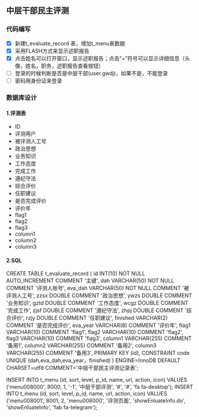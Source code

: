 ## 中层干部民主评测

### 代码编写

- [x] 新建t_evaluate_record 表，增加t_menu表数据
- [x] 采用FLASH方式来显示述职报告
- [x] 点击姓名可以打开窗口，显示述职报告；点击“+”符号可以显示详细信息（头像，姓名，职务，述职报告查看按钮）
- [ ] 登录的时候判断是否是中层干部(user.gwdj)，如果不是，不能登录
- [ ] 密码用身份证来登录

### 数据库设计
#### 1.评测表
+ ID
+ 评测用户
+ 被评测人工号 
+ 政治思想
+ 业务知识
+ 工作态度
+ 完成工作
+ 遵纪守法
+ 综合评价
+ 任职建议
+ 是否完成评价
+ 评价年
+ flag1
+ flag2
+ flag3
+ column1
+ column2
+ column3

#### 2.SQL
CREATE TABLE
    t_evaluate_record
    (
        id INT(10) NOT NULL AUTO_INCREMENT COMMENT '主键',
        dah VARCHAR(50) NOT NULL COMMENT '评测人账号',
        eva_dah VARCHAR(50) NOT NULL COMMENT '被评测人工号',
        zzsx DOUBLE COMMENT '政治思想',
        ywzs DOUBLE COMMENT '业务知识',
        gztd DOUBLE COMMENT '工作态度',
        wcgz DOUBLE COMMENT '完成工作',
        zjsf DOUBLE COMMENT '遵纪守法',
        zhpj DOUBLE COMMENT '综合评价',
        rzjy DOUBLE COMMENT '任职建议',
        finished VARCHAR(2) COMMENT '是否完成评价',
        eva_year VARCHAR(8) COMMENT '评价年',
        flag1 VARCHAR(10)  COMMENT 'flag1',
        flag2 VARCHAR(10)  COMMENT 'flag2',
        flag3 VARCHAR(10)  COMMENT 'flag3',
        column1 VARCHAR(255)  COMMENT '备用1',
        column2 VARCHAR(255)  COMMENT '备用2',
        column3 VARCHAR(255)  COMMENT '备用3',
        PRIMARY KEY (id),
        CONSTRAINT code UNIQUE (dah,eva_dah,eva_year，finished)
    )
    ENGINE=InnoDB DEFAULT CHARSET=utf8 COMMENT='中层干部民主评测记录表';
    
INSERT INTO t_menu (id, sort, level, p_id, name, url, action, icon) VALUES ('menu008000', 8000, 1, '-1', '中层干部评测', '#', '#', 'fa fa-desktop');
INSERT INTO t_menu (id, sort, level, p_id, name, url, action, icon) VALUES ('menu008001', 8001, 2, 'menu008000', '评测页面', 'showEnluateInfo.do', 'showEnluateInfo', 'fab fa-telegram');

